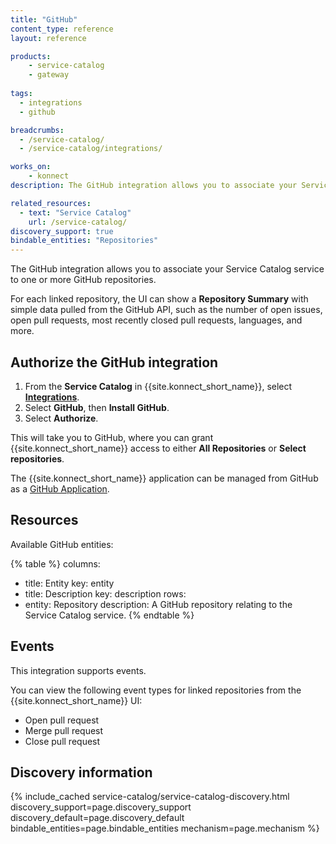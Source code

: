```yaml
---
title: "GitHub"
content_type: reference
layout: reference

products:
    - service-catalog
    - gateway
    
tags:
  - integrations
  - github

breadcrumbs:
  - /service-catalog/
  - /service-catalog/integrations/

works_on:
    - konnect
description: The GitHub integration allows you to associate your Service Catalog service to one or more GitHub repositories. 

related_resources:
  - text: "Service Catalog"
    url: /service-catalog/
discovery_support: true
bindable_entities: "Repositories"
---
```


The GitHub integration allows you to associate your Service Catalog service to one or more GitHub repositories.

For each linked repository, the UI can show a **Repository Summary** with simple data pulled from the GitHub API, such as the number of open issues, open pull requests, most recently closed pull requests, languages, and more.

## Authorize the GitHub integration

1. From the **Service Catalog** in {{site.konnect_short_name}}, select **[Integrations](https://cloud.konghq.com/us/service-catalog/integrations)**. 
2. Select **GitHub**, then **Install GitHub**.
3. Select **Authorize**. 

This will take you to GitHub, where you can grant {{site.konnect_short_name}} access to either **All Repositories** or **Select repositories**. 

The {{site.konnect_short_name}} application can be managed from GitHub as a [GitHub Application](https://docs.github.com/en/apps/using-github-apps/authorizing-github-apps).

## Resources

Available GitHub entities:

<!--vale off-->
{% table %}
columns:
  - title: Entity
    key: entity
  - title: Description
    key: description
rows:
  - entity: Repository
    description: A GitHub repository relating to the Service Catalog service.
{% endtable %}
<!--vale on-->

## Events

This integration supports events.

You can view the following event types for linked repositories from the {{site.konnect_short_name}} UI:

* Open pull request
* Merge pull request
* Close pull request


## Discovery information

<!-- vale off-->

{% include_cached service-catalog/service-catalog-discovery.html 
   discovery_support=page.discovery_support
   discovery_default=page.discovery_default
   bindable_entities=page.bindable_entities
   mechanism=page.mechanism %}

<!-- vale on-->